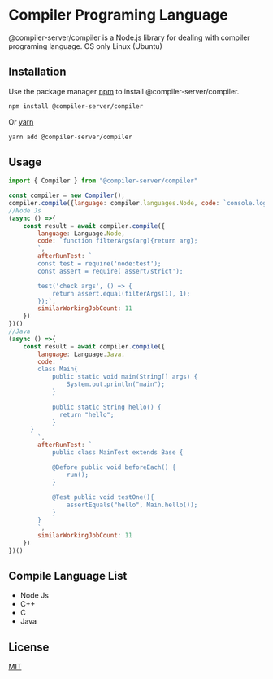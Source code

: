 # Compiler Programing Language

@compiler-server/compiler is a Node.js library for dealing with compiler programing language.
OS only Linux (Ubuntu)

## Installation

Use the package manager [npm](https://www.npmjs.com/) to install @compiler-server/compiler.

```bash
npm install @compiler-server/compiler
```

Or [yarn](https://yarnpkg.com/)

```bash
yarn add @compiler-server/compiler
```

## Usage

```js
import { Compiler } from "@compiler-server/compiler"

const compiler = new Compiler();
compiler.compile({language: compiler.languages.Node, code: `console.log("Hello")`})
//Node Js
(async () =>{
    const result = await compiler.compile({
        language: Language.Node,
        code: `function filterArgs(arg){return arg}; 
        `,
        afterRunTest: `
        const test = require('node:test');
        const assert = require('assert/strict');

        test('check args', () => {
            return assert.equal(filterArgs(1), 1);
        });`,
        similarWorkingJobCount: 11
    })
})()
//Java
(async () =>{
    const result = await compiler.compile({
        language: Language.Java,
        code: `
        class Main{
            public static void main(String[] args) {
                System.out.println("main");
            }
      
            public static String hello() {
              return "hello";
            }
      }
        `,
        afterRunTest: `
            public class MainTest extends Base {

            @Before public void beforeEach() {
                run();
            }
        
            @Test public void testOne(){
                assertEquals("hello", Main.hello());
            }
        }
        `,
        similarWorkingJobCount: 11
    })
})()
```

## Compile Language List

- Node Js
- C++
- C
- Java

## License
[MIT](https://choosealicense.com/licenses/mit/)
